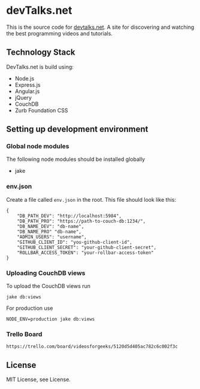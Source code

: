 devTalks.net
=================

This is the source code for [devtalks.net](http://devtalks.net). A site for discovering and watching the best programming videos and tutorials.

## Technology Stack

DevTalks.net is build using:

- Node.js
- Express.js
- Angular.js
- jQuery
- CouchDB
- Zurb Foundation CSS

## Setting up development environment

### Global node modules

The following node modules should be installed globally

- jake

### env.json

Create a file called `env.json` in the root. This file should look like this:

	{
		"DB_PATH_DEV": "http://localhost:5984",
		"DB_PATH_PRO": "https://path-to-couch-db:1234/",
		"DB_NAME_DEV": "db-name",
		"DB_NAME_PRO" "db-name",
		"ADMIN_USERS": "username",
		"GITHUB_CLIENT_ID": "you-github-client-id",
		"GITHUB_CLIENT_SECRET": "your-github-client-secret",
		"ROLLBAR_ACCESS_TOKEN": "your-rollbar-access-token"
	}

### Uploading CouchDB views

To upload the CouchDB views run

	jake db:views

For production use
	
	NODE_ENV=production jake db:views

### Trello Board

	https://trello.com/board/videosforgeeks/5120d5d405ac782c6c002f3c

## License

MIT License, see License.

